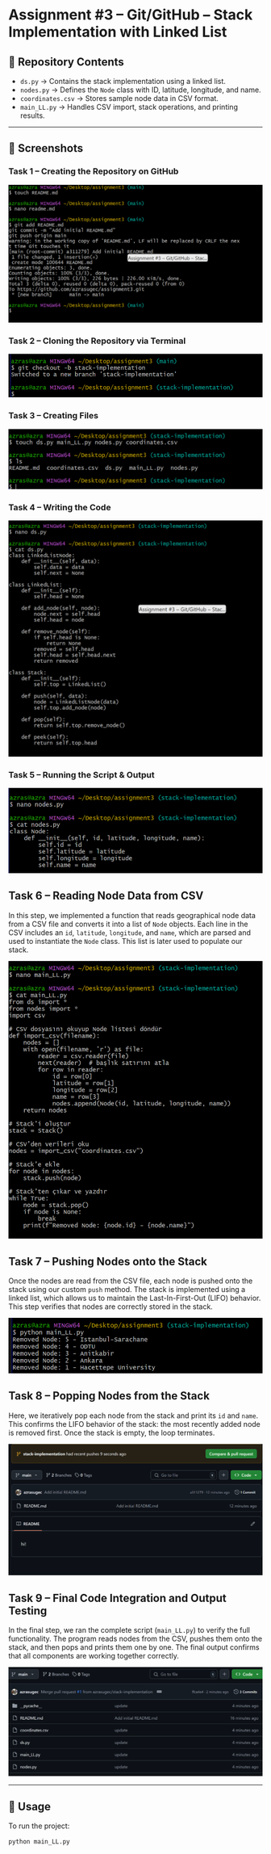 # Assignment #3 – Git/GitHub – Stack Implementation with Linked List

## 📂 Repository Contents

- `ds.py` → Contains the stack implementation using a linked list.
- `nodes.py` → Defines the `Node` class with ID, latitude, longitude, and name.
- `coordinates.csv` → Stores sample node data in CSV format.
- `main_LL.py` → Handles CSV import, stack operations, and printing results.

---

## 📸 Screenshots

### Task 1 – Creating the Repository on GitHub  
![task1](img/task1.png)

### Task 2 – Cloning the Repository via Terminal  
![task2](img/task2.png)

### Task 3 – Creating Files  
![task3](img/task3.png)

### Task 4 – Writing the Code  
![task4](img/task4.png)

### Task 5 – Running the Script & Output  
![task5](img/task5.png)


## Task 6 – Reading Node Data from CSV

In this step, we implemented a function that reads geographical node data from a CSV file and converts it into a list of `Node` objects. Each line in the CSV includes an `id`, `latitude`, `longitude`, and `name`, which are parsed and used to instantiate the `Node` class. This list is later used to populate our stack.

![Task 6](img/task6.png)

## Task 7 – Pushing Nodes onto the Stack

Once the nodes are read from the CSV file, each node is pushed onto the stack using our custom `push` method. The stack is implemented using a linked list, which allows us to maintain the Last-In-First-Out (LIFO) behavior. This step verifies that nodes are correctly stored in the stack.

![Task 7](img/task7.png)

## Task 8 – Popping Nodes from the Stack

Here, we iteratively pop each node from the stack and print its `id` and `name`. This confirms the LIFO behavior of the stack: the most recently added node is removed first. Once the stack is empty, the loop terminates.

![Task 8](img/task8.png)

## Task 9 – Final Code Integration and Output Testing

In the final step, we ran the complete script (`main_LL.py`) to verify the full functionality. The program reads nodes from the CSV, pushes them onto the stack, and then pops and prints them one by one. The final output confirms that all components are working together correctly.

![Task 9](img/task9.png)


---

## 📝 Usage

To run the project:



```bash
python main_LL.py

